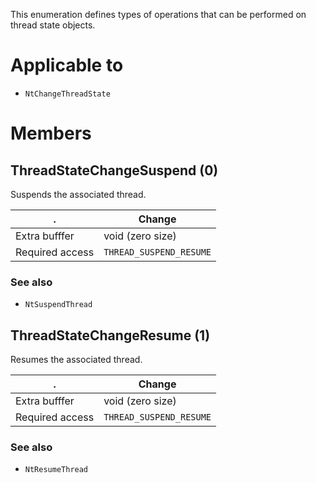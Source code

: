 This enumeration defines types of operations that can be performed on thread state objects.

# Applicable to
 - `NtChangeThreadState`

# Members

## ThreadStateChangeSuspend (0)
Suspends the associated thread.

.               | Change
--------------- | ------
Extra bufffer   | void (zero size)
Required access | `THREAD_SUSPEND_RESUME`

### See also
 - `NtSuspendThread`

## ThreadStateChangeResume (1)
Resumes the associated thread.

.               | Change
--------------- | ------
Extra bufffer   | void (zero size)
Required access | `THREAD_SUSPEND_RESUME`

### See also
 - `NtResumeThread`
